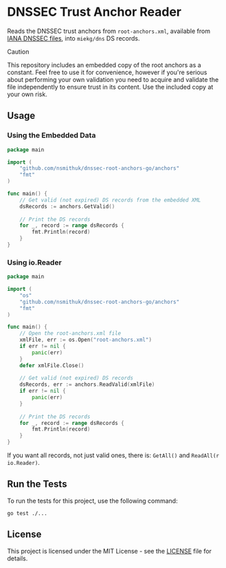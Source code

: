 # DNSSEC Trust Anchor Reader

Reads the DNSSEC trust anchors from `root-anchors.xml`, available from [IANA DNSSEC files](https://www.iana.org/dnssec/files), into `miekg/dns` DS records.

> [!CAUTION]
> This repository includes an embedded copy of the root anchors as a constant. Feel free to use it for convenience, 
> however if you're serious about performing your own validation you need to acquire and validate the file independently 
> to ensure trust in its content. Use the included copy at your own risk.


## Usage

### Using the Embedded Data
```go
package main

import (
    "github.com/nsmithuk/dnssec-root-anchors-go/anchors"
    "fmt"
)

func main() {
    // Get valid (not expired) DS records from the embedded XML
    dsRecords := anchors.GetValid()
    
    // Print the DS records
    for _, record := range dsRecords {
        fmt.Println(record)
    }
}
```

### Using io.Reader
```go
package main

import (
    "os"
    "github.com/nsmithuk/dnssec-root-anchors-go/anchors"
    "fmt"
)

func main() {
    // Open the root-anchors.xml file
    xmlFile, err := os.Open("root-anchors.xml")
    if err != nil {
        panic(err)
    }
    defer xmlFile.Close()
    
    // Get valid (not expired) DS records
    dsRecords, err := anchors.ReadValid(xmlFile)
    if err != nil {
        panic(err)
    }
    
    // Print the DS records
    for _, record := range dsRecords {
        fmt.Println(record)
    }
}
```
If you want all records, not just valid ones, there is: `GetAll()` and `ReadAll(r io.Reader)`.

## Run the Tests

To run the tests for this project, use the following command:
```shell
go test ./...
```

## License

This project is licensed under the MIT License - see the [LICENSE](LICENSE) file for details.

